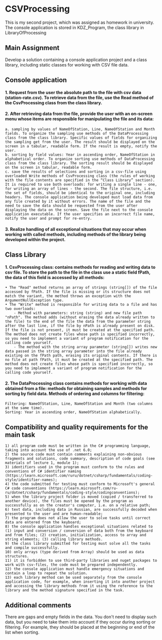 # CSVProcessing
This is my second project, which was assigned as homework in university. The console application is stored in KDZ_Program, the class library in LibraryOfProcessing

## Main Assignment
Develop a solution containing a console application project and a class library,
including static classes for working with CSV file data.

## Console application 
#### 1. Request from the user the absolute path to the file with csv data (station-rate.csv). To retrieve data from the file, use the Read method of the CsvProcessing class from the class library.

#### 2. After retrieving data from the file, provide the user with an on-screen menu whose items are responsible for manipulating the file and its data:
	a. sampling by values of NameOfStation, Line, NameOfStation and Month fields. To organize the sampling use methods of the DataProcessing class from the class library. Specific values of fields for organizing the sampling get from the user. The result should be displayed on the screen in a tabular, readable form. If the result is empty, notify the user.
	b. sorting by field values: Year in ascending order, NameOfStation in alphabetical order. To organize sorting use methods of DataProcessing class from the class library. The sorting result should be displayed on the screen in tabular, readable form.
	c. save the results of selections and sorting in a csv-file using overloaded Write methods of CsvProcessing class (the rules of working with the file contents are specified in the “Class Library” section). It is required to use both overloads: for writing a single line - one, for writing an array of lines - the second. The file structure, i.e. the set of fields, should be identical to the original one, including headers. The console application being developed must load data from any file created by it without errors. The name of the file and the need to save the data should be requested from the user after displaying the data on the screen. Save the file next to the console application executable. If the user specifies an incorrect file name, notify the user and prompt for re-entry.
  
#### 3. Realize handling of all exceptional situations that may occur when working with called methods, including methods of the library being developed within the project.
## Class Library
#### 1. CsvProcessing class: contains methods for reading and writing data to csv file. To store the path to the file in the class use a static field fPath, the data of this field is accessed by all methods:
	• The "Read" method returns an array of strings (string[]) of the file accessed by fPath. If the file is missing or its structure does not match the variant, the method throws an exception with the ArgumentNullException type.
	• The "Write" method is responsible for writing data to a file and has two overloads:
		- Method with parameters: string (string) and new file path "nPath". The method adds (without erasing the data already written to the file) to the end of the file the data from the parameter string after the last line, if the file by nPath is already present on disk. If the file is not present, it must be created at the specified path. The method does not create files whose path is specified incorrectly, so you need to implement a variant of program notification for the calling code yourself.
		- The method with the string array parameter (string[]) writes new data passed in the string array parameter into the file already existing on the fPath path, erasing its original contents. If there is no file at path fPath, it must be created at the specified path. The method does not create files whose path is specified incorrectly, so you need to implement a variant of program notification for the calling code yourself.
#### 2. The DataProcessing class contains methods for working with data obtained from a file: methods for obtaining samples and methods for sorting by field data. Methods of ordering and columns for filtering:
	Filtering: NameOfStation, Line, NameOfStation and Month (two columns at the same time).
	Sorting: Year in ascending order, NameOfStation alphabetically.
## Compatibility and quality requirements for the main task
	1) all program code must be written in the C# programming language, taking into account the use of .net 6.0;
	2) the source code must contain comments explaining non-obvious fragments and solutions, code summary, description of code goals (see materials of lecture 1, module 1);
	3) identifiers used in the program must conform to the rules and conventions of C# identifier naming (https://learn.microsoft.com/ruru/dotnet/csharp/fundamentals/coding-style/identifier-names);
	4) the code submitted for testing must conform to Microsoft's general C# code conventions (https://learn.microsoft.com/ru-ru/dotnet/csharp/fundamentals/coding-style/codingconventions); 
	5) when the library project folder is moved (copied / transferred to another device), the files must be opened by the program as successfully as on the creator's computer, i.e. on a relative path;
 	6) text data, including data in Russian, are successfully decoded when presented to the user and are human-readable;
	7) the program does not allow the user to solve tasks until correct data are entered from the keyboard;
	8) the console application handles exceptional situations related to (1) input and conversion / conversion of data both from the keyboard and from files; (2) creation, initialization, access to array and string elements; (3) calling library methods.
	9) the class library submitted for testing must solve all the tasks and compile successfully.
	10) only arrays (type derived from Array) should be used as data structures.
	11) it is forbidden to use third-party libraries and nuget packages to work with csv-files, the code must be prepared independently.
	12) the console application must handle emergency situations and contain a loop to repeat the solution.
	13) each library method can be used separately from the console application code, for example, when inserting it into another project and accessing the library methods from it using the reference to the library and the method signature specified in the task.
## Additional comments
  There are gaps and empty fields in the data. You don't need to display such data, but you need to take them into account if they occur during sorting or filtering. For example, they should be placed at the beginning or end of the list when sorting.
